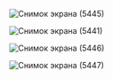 
![Снимок экрана (5445)](https://user-images.githubusercontent.com/79873346/201766736-b9e08ec1-6101-4ea1-ace2-4be855cee8fe.png)

![Снимок экрана (5441)](https://user-images.githubusercontent.com/79873346/201766409-18447fe3-f11a-4c60-8ec7-87af3705535e.png)

![Снимок экрана (5446)](https://user-images.githubusercontent.com/79873346/201766926-b0bc3020-2f93-431d-9fe4-6b0e3c5c9e8d.png)

![Снимок экрана (5447)](https://user-images.githubusercontent.com/79873346/201766986-50133e8e-d717-4c84-a8ef-6ba21f4151d4.png)
